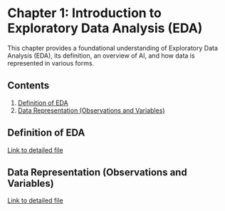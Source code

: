 # Chapter 1: Introduction to Exploratory Data Analysis (EDA)

This chapter provides a foundational understanding of Exploratory Data Analysis (EDA), its definition, an overview of AI, and how data is represented in various forms.

## Contents

1. [Definition of EDA](#definition-of-eda)
2. [Data Representation (Observations and Variables)](#data-representation)

## Definition of EDA

[Link to detailed file](./01_Definition_of_EDA.md)

## Data Representation (Observations and Variables)

[Link to detailed file](./02_Data_Representation.md)
